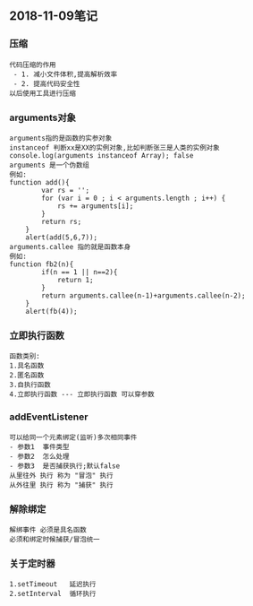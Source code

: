 ## 2018-11-09笔记

### 压缩
    代码压缩的作用
	 - 1. 减小文件体积,提高解析效率
	 - 2. 提高代码安全性
	以后使用工具进行压缩

### arguments对象
    arguments指的是函数的实参对象
	instanceof 判断xx是XX的实例对象,比如判断张三是人类的实例对象
	console.log(arguments instanceof Array); false
	arguments 是一个伪数组
	例如:
	function add(){
			var rs = '';
			for (var i = 0 ; i < arguments.length ; i++) {
				rs += arguments[i];
			}
			return rs;
		}
		alert(add(5,6,7));
	arguments.callee 指的就是函数本身
	例如:
	function fb2(n){
			if(n == 1 || n==2){
				return 1;
			}
			return arguments.callee(n-1)+arguments.callee(n-2);
		}
		alert(fb(4));

### 立即执行函数
    函数类别:
    1.具名函数
	2.匿名函数
	3.自执行函数
	4.立即执行函数 --- 立即执行函数 可以穿参数

### addEventListener
    可以给同一个元素绑定(监听)多次相同事件
	- 参数1  事件类型
	- 参数2  怎么处理
	- 参数3  是否捕获执行;默认false
	从里往外 执行 称为 "冒泡" 执行
	从外往里 执行 称为 "捕获" 执行

### 解除绑定
    解绑事件 必须是具名函数
	必须和绑定时候捕获/冒泡统一

### 关于定时器
    1.setTimeout   延迟执行
	2.setInterval  循环执行

